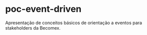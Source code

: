 # poc-event-driven
Apresentação de conceitos básicos de orientação a eventos para stakeholders da Becomex.
